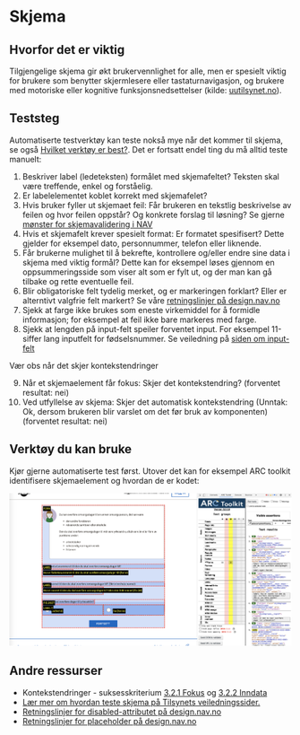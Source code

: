 # Skjema

## Hvorfor det er viktig
Tilgjengelige skjema gir økt brukervennlighet for alle, men er spesielt viktig for brukere som benytter skjermlesere eller tastaturnavigasjon, og brukere med motoriske eller kognitive funksjonsnedsettelser (kilde: [uutilsynet.no](https://www.uutilsynet.no/wcag-standarden/skjema/38)).

## Teststeg
Automatiserte testverktøy kan teste nokså mye når det kommer til skjema, se også [Hvilket verktøy er best?](/hvordan-faa-det-til/UU-testing/automatisert-testing/hvilket-verktøy-er-best.md). Det er fortsatt endel ting du må alltid teste manuelt:

1. Beskriver label (ledeteksten) formålet med skjemafeltet? Teksten skal være treffende, enkel og forståelig.
2. Er labelelementet koblet korrekt med skjemafelet?
3. Hvis bruker fyller ut skjemaet feil: Får brukeren en tekstlig beskrivelse av feilen og hvor feilen oppstår? Og konkrete forslag til løsning? Se gjerne [mønster for skjemavalidering i NAV](https://design.nav.no/patterns/form-validation)
4. Hvis et skjemafelt krever spesielt format: Er formatet spesifisert? Dette gjelder for eksempel dato, personnummer, telefon eller liknende.
5. Får brukerne mulighet til å bekrefte, kontrollere og/eller endre sine data i skjema med viktig formål? Dette kan for eksempel løses gjennom en oppsummeringsside som viser alt som er fylt ut, og der man kan gå tilbake og rette eventuelle feil.
6. Blir obligatoriske felt tydelig merket, og er markeringen forklart? Eller er alterntivt valgfrie felt markert? Se våre [retningslinjer på design.nav.no](https://design.nav.no/components/input/accessibility) 
7. Sjekk at farge ikke brukes som eneste virkemiddel for å formidle informasjon; for eksempel at feil ikke bare markeres med farge.
8. Sjekk at lengden på input-felt speiler forventet input. For eksempel 11-siffer lang inputfelt for fødselsnummer. Se veiledning på [siden om input-felt](https://design.nav.no/components/input#lengde)


Vær obs når det skjer kontekstendringer

9. Når et skjemaelement får fokus: Skjer det  kontekstendring? (forventet resultat: nei)
10. Ved utfyllelse av skjema: Skjer det automatisk kontekstendring (Unntak: Ok, dersom brukeren blir varslet om det før bruk av komponenten)(forventet resultat: nei)

## Verktøy du kan bruke
Kjør gjerne automatiserte test først. Utover det kan for eksempel ARC toolkit identifisere skjemaelement og hvordan de er kodet:

![skjemavisning i ARC toolkit](https://github.com/navikt/universell-utforming/blob/master/hvordan-faa-det-til/UU-testing/manuell-testing/skjema.png)

## Andre ressurser
* Kontekstendringer - suksesskriterium [3.2.1 Fokus](https://www.uutilsynet.no/wcag-standarden/321-fokus-niva/112) og 
[3.2.2 Inndata](https://www.uutilsynet.no/wcag-standarden/322-inndata-niva/114)
* [Lær mer om hvordan teste skjema på Tilsynets veiledningssider.](https://www.uutilsynet.no/regelverk/sjekk-nettstedet-ditt-selv/708#7_skjema)
* [Retningslinjer for disabled-attributet på design.nav.no](https://design.nav.no/accessibility/disabled)
* [Retningslinjer for placeholder på design.nav.no](https://design.nav.no/accessibility/placeholders)
